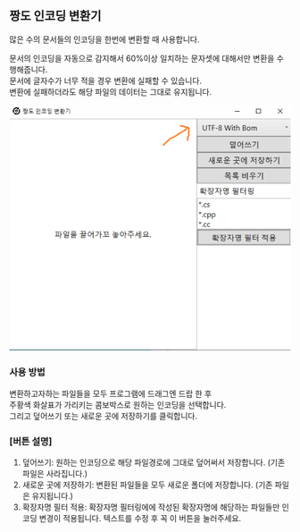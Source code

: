 ## 짱도 인코딩 변환기

많은 수의 문서들의 인코딩을 한번에 변환할 때 사용합니다.  

문서의 인코딩을 자동으로 감지해서 60%이상 일치하는 문자셋에 대해서만
변환을 수행해줍니다.  
문서에 글자수가 너무 적을 경우 변환에 실패할 수 있습니다.  
변환에 실패하더라도 해당 파일의 데이터는 그대로 유지됩니다.

![](/Images/image01.png)

### 사용 방법

변환하고자하는 파일들을 모두 프로그램에 드래그엔 드랍 한 후  
주황색 화살표가 가리키는 콤보박스로 원하는 인코딩을 선택합니다.  
그리고 덮어쓰기 또는 새로운 곳에 저장하기를 클릭합니다.  

### [버튼 설명]

1. 덮어쓰기: 원하는 인코딩으로 해당 파일경로에 그대로 덮어써서 저장합니다. (기존 파일은 사라집니다.)
2. 새로운 곳에 저장하기: 변환된 파일들을 모두 새로운 폴더에 저장합니다. (기존 파일은 유지됩니다.)
3. 확장자명 필터 적용: 확장자명 필터링에에 작성된 확장자명에 해당하는 파일들만 인코딩 변경이 적용됩니다. 텍스트를 수정 후 꼭 이 버튼을 눌러주세요.

